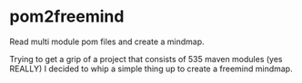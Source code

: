 pom2freemind
============

Read multi module pom files and create a mindmap.

Trying to get a grip of a project that consists of 535 maven modules (yes REALLY) I decided to whip a simple thing up to 
create a freemind mindmap.
